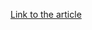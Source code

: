 [Link to the article](https://www.bleepingcomputer.com/news/security/nebraska-man-pleads-guilty-to-35-million-cryptojacking-scheme/)
